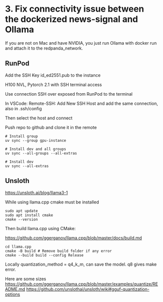 # 3. Fix connectivity issue between the dockerized news-signal and Ollama

If you are not on Mac and have NVIDIA, you just run Ollama with docker run and attach it to the redpanda_network.

## RunPod

Add the SSH Key id_ed2551.pub to the instance

H100 NVL, Pytorch 2.1 with SSH terminal access

Use connection SSH over exposed from RunPod to the terminal

In VSCode: Remote-SSH: Add New SSH Host and add the same connection, also in .ssh/config

Then select the host and connect

Push repo to github and clone it in the remote

    # Install group
    uv sync --group gpu-instance

    # Install dev and all groups
    uv sync --all-groups --all-extras

    # Install dev
    uv sync --all-extras

## Unsloth

https://unsloth.ai/blog/llama3-1

While using llama.cpp cmake must be installed

    sudo apt update
    sudo apt install cmake
    cmake --version

Then build llama.cpp using CMake:

https://github.com/ggerganov/llama.cpp/blob/master/docs/build.md

    cd llama.cpp
    cmake -B build # Remove build folder if any error
    cmake --build build --config Release

Locally quantization_method = q4_k_m, can save the model. q8 gives make error. 

Here are some sizes
https://github.com/ggerganov/llama.cpp/blob/master/examples/quantize/README.md
https://github.com/unslothai/unsloth/wiki#gguf-quantization-options